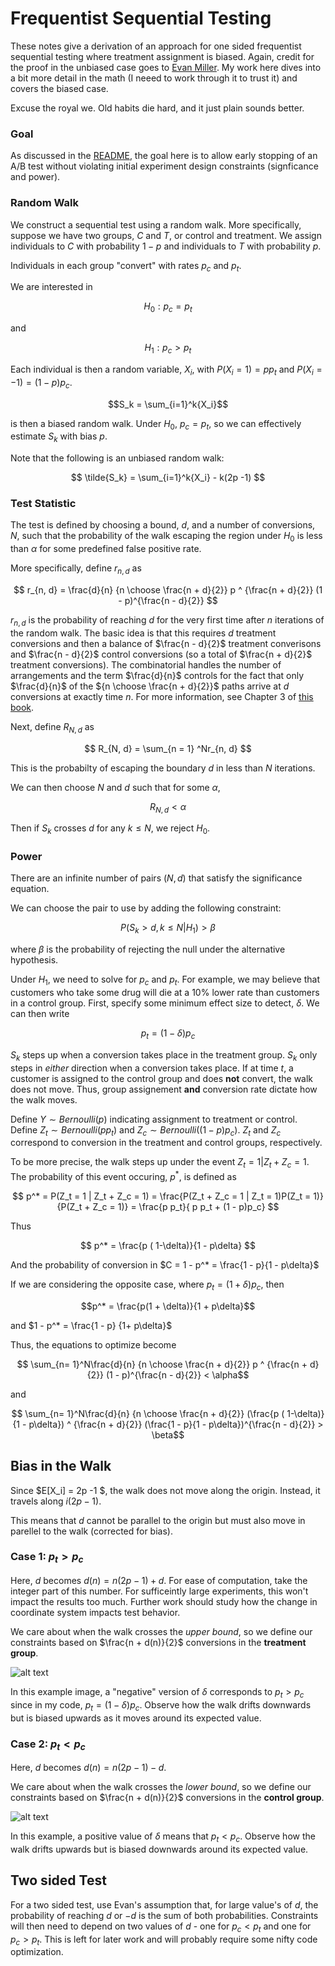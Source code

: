 # Frequentist Sequential Testing

These notes give a derivation of an approach for one sided frequentist sequential testing where treatment assignment is biased. Again, credit for the proof in the unbiased case goes to [Evan Miller](https://www.evanmiller.org/sequential-ab-testing.html#notes). My work here dives into a bit more detail in the math (I neeed to work through it to trust it) and covers the biased case. 

Excuse the royal we. Old habits die hard, and it just plain sounds better. 

### Goal

As discussed in the [README](README.md), the goal here is to allow early stopping of an A/B test without violating initial experiment design constraints (signficance and power). 


### Random Walk

We construct a sequential test using a random walk. More specifically, suppose we have two groups, $C$ and $T$, or control and treatment. We assign individuals to $C$ with probability $1- p$ and individuals to $T$ with probability $p$. 

Individuals in each group "convert" with rates $p_c$ and $p_t$. 

We are interested in 

$$ H_0 : p_c = p_t $$

and 

$$ H_1: p_c > p_t $$


Each individual is then a random variable, $X_i$, with $P(X_i = 1) = pp_t$ and $P(X_i = -1) = (1-p)p_c$. 



$$S_k = \sum_{i=1}^k{X_i}$$

 is then a biased random walk. Under $H_0$, $p_c = p_t$, so we can effectively estimate $S_k$ with bias $p$.

Note that the following is an unbiased random walk:

$$ \tilde{S_k} = \sum_{i=1}^k{X_i} - k(2p -1) $$


### Test Statistic

The test is defined by choosing a bound, $d$, and a number of conversions, $N$, such that the probability of the walk escaping the region under $H_0$ is less than $\alpha$ for some predefined false positive rate. 

More specifically, define $r_{n, d}$ as

$$ r_{n, d} = \frac{d}{n} {n \choose \frac{n + d}{2}} p ^ {\frac{n + d}{2}} (1 - p)^{\frac{n - d}{2}} $$

$r_{n, d}$ is the probability of reaching $d$ for the very first time after $n$ iterations of the random walk. The basic idea is that this requires $d$ treatment conversions and then a balance of $\frac{n - d}{2}$ treatment converisons and $\frac{n - d}{2}$ control conversions (so a total of $\frac{n + d}{2}$ treatment conversions). The combinatorial handles the number of arrangements and the term $\frac{d}{n}$ controls for the fact that only $\frac{d}{n}$ of the ${n \choose \frac{n + d}{2}}$ paths arrive at $d$ conversions at exactly time $n$. For more information, see Chapter 3 of [this book](https://bitcoinwords.github.io/assets/papers/an-introduction-to-probability-theory-and-its-applications.pdf).

Next, define $R_{N, d}$ as 

$$ R_{N, d} = \sum_{n = 1} ^Nr_{n, d} $$

This is the probabilty of escaping the boundary $d$ in less than $N$ iterations. 

We can then choose $N$ and $d$ such that for some $\alpha$, 

$$ R_{N, d} < \alpha $$

Then if $S_k$ crosses $d$ for any $k \leq N$, we reject $H_0$. 

### Power

There are an infinite number of pairs $(N, d)$ that satisfy the significance equation. 

We can choose the pair to use by adding the following constraint:

$$ P(S_k > d, k \leq N | H_1)  > \beta$$

where $\beta$ is the probability of rejecting the null under the alternative hypothesis. 


Under $H_1$, we need to solve for $p_c$ and $p_t$. For example, we may believe that customers who take some drug will die at a 10% lower rate than customers in a control group. First, specify some minimum effect size to detect, $\delta$. We can then write 

$$ p_t = (1 - \delta)p_c$$

$S_k$ steps up when a conversion takes place in the treatment group. $S_k$ only steps in *either* direction when a conversion takes place. If at time $t$, a customer is assigned to the control group and does **not** convert, the walk does not move. Thus, group assignement **and** conversion rate dictate how the walk moves. 


Define $Y \sim Bernoulli(p)$ indicating assignment to treatment or control. Define $Z_t \sim Bernoulli(pp_t)$  and $Z_c \sim Bernoulli((1-p)p_c)$. $Z_t$ and $Z_c$ correspond to conversion in the treatment and control groups, respectively. 


To be more precise, the walk steps up under the event $Z_t  = 1 | Z_t + Z_c = 1$. The probability of this event occuring, $p^*$, is defined as 

$$ p^* = P(Z_t = 1 | Z_t + Z_c = 1) = 
\frac{P(Z_t + Z_c = 1 | Z_t = 1)P(Z_t = 1)}
{P(Z_t + Z_c = 1)} = 
\frac{p p_t}{ p p_t + (1 - p)p_c} $$


Thus 

$$ p^*  = \frac{p ( 1-\delta)}{1 - p\delta} $$


And the probability of conversion in $C = 1 - p^* = \frac{1 - p}{1 - p\delta}$


If we are considering the opposite case, where $p_t = (1 + \delta)p_c$, then 

$$p^* = \frac{p(1 + \delta)}{1 +  p\delta}$$

and $1 - p^* = \frac{1 - p} {1+ p\delta}$

Thus, the equations to optimize become 

$$ \sum_{n= 1}^N\frac{d}{n} {n \choose \frac{n + d}{2}} p ^ {\frac{n + d}{2}} (1 - p)^{\frac{n - d}{2}} < \alpha$$

and 


$$ \sum_{n= 1}^N\frac{d}{n} {n \choose \frac{n + d}{2}} (\frac{p ( 1-\delta)}{1 - p\delta}) ^ {\frac{n + d}{2}} (\frac{1 - p}{1 - p\delta})^{\frac{n - d}{2}} > \beta$$


## Bias in the Walk

Since $E[X_i] = 2p -1 $, the walk does not move along the origin. Instead, it travels along $i(2p - 1)$. 

This means that $d$ cannot be parallel to the origin but must also move in parellel to the walk (corrected for bias). 


### Case 1:  $p_t > p_c$

Here, $d$  becomes $d(n) = n(2p - 1) + d$. For ease of 
computation, take the integer part of this number. For sufficeintly large experiments, this won't impact the results too much. Further work should study how the change in coordinate system impacts test behavior. 

We care about when the walk crosses the *upper bound*, so we define our constraints based on $\frac{n + d(n)}{2}$ conversions in the **treatment group**.

![alt text](images/p_0.4_delta_-0.1_random_walk.png)

In this example image, a "negative" version of $\delta$ corresponds to 
$p_t > p_c$ since in my code, $p_t = (1 - \delta)p_c$. Observe how the walk drifts downwards but is biased upwards
as it moves around its expected value. 

### Case 2: $p_t < p_c$

Here, $d$  becomes $d(n) = n(2p - 1) - d$.

We care about when the walk crosses the *lower bound*, so we define our constraints based on $\frac{n + d(n)}{2}$ conversions in the **control group**. 

![alt text](images/p_0.6_delta_0.1_random_walk.png)

In this example, a positive value of $\delta$ means that $p_t < p_c$. Observe
how the walk drifts upwards but is biased downwards around its expected value. 



## Two sided Test

For a two sided test, use Evan's assumption that, for large value's of $d$, the probability of reaching $d$ or $-d$ is the sum of both probabilities. Constraints will then need to depend on two values of $d$ - one for $p_c < p_t$ and one for $p_c > p_t$. This is left for later work and will probably require some nifty code optimization. 